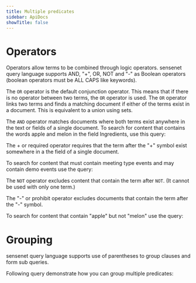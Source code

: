 ```yaml
---
title: Multiple predicates
sidebar: ApiDocs
showTitle: false
---
```


# Operators

Operators allow terms to be combined through logic operators. sensenet query language supports AND, "+", OR, NOT and "-" as Boolean operators (boolean operators must be ALL CAPS like keywords).

The `OR` operator is the default conjunction operator. This means that if there is no operator between two terms, the `OR` operator is used. The `OR` operator links two terms and finds a matching document if either of the terms exist in a document. This is equivalent to a union using sets.

<tab category="querying" article="query-multiple-predicates" example="or" />

The `AND` operator matches documents where both terms exist anywhere in the text or fields of a single document. To search for content that contains the words apple and melon in the field Ingredients, use this query:

<tab category="querying" article="query-multiple-predicates" example="and" />

The + or required operator requires that the term after the "+" symbol exist somewhere in a the field of a single document.

To search for content that must contain meeting type events and may contain demo events use the query:

<tab category="querying" article="query-multiple-predicates" example="plus" />

The `NOT` operator excludes content that contain the term after `NOT`. (It cannot be used with only one term.)

<tab category="querying" article="query-multiple-predicates" example="not" />

The "-" or prohibit operator excludes documents that contain the term after the "-" symbol.

To search for content that contain "apple" but not "melon" use the query:

<tab category="querying" article="query-multiple-predicates" example="minus" />

# Grouping

sensenet query language supports use of parentheses to group clauses and form sub queries.

Following query demonstrate how you can group multiple predicates:

<tab category="querying" article="query-multiple-predicates" example="grouping" />
